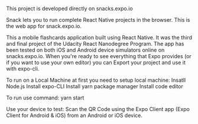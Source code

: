This project is developed directly on snacks.expo.io

Snack lets you to run complete React Native projects in the browser. This is the web app for snack.expo.io.

This a mobile flashcards application built using React Native. It was the third and final project of the Udacity React Nanodegree Program.
The app has been tested on both iOS and Android device simulators online on snacks.expo.io.
When you're ready to see everything that Expo provides (or if you want to use your own editor) you can Export your project and use it with expo-cli.

To run on a Local Machine at first you need to setup local machine:
Insatll Node.js
Install expo-CLI
Install yarn package manager
Install code editor
	
To run use command: yarn start

Use your device to test:
Scan the QR Code using the Expo Client app (Expo Client for Android & iOS) from an Android or iOS device.
